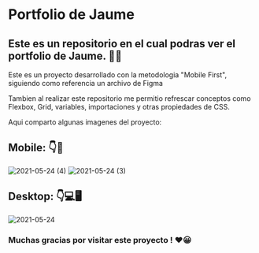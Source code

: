 # Portfolio de Jaume
## Este es un repositorio en el cual podras ver el portfolio de Jaume. 🧑🏻

Este es un proyecto desarrollado con la metodologia "Mobile First", siguiendo como referencia un archivo de Figma 

Tambien al realizar este repositorio me permitio refrescar conceptos como Flexbox, Grid, variables, importaciones y otras propiedades de CSS. 

Aqui comparto algunas imagenes del proyecto: 

## Mobile: 👇📱 

![2021-05-24 (4)](https://user-images.githubusercontent.com/46611601/119391950-6da3a900-bca5-11eb-8107-83540812f87a.png)
![2021-05-24 (3)](https://user-images.githubusercontent.com/46611601/119391949-6c727c00-bca5-11eb-91fc-fdde6a2bda2d.png)

## Desktop: 👇💻🖥
![2021-05-24](https://user-images.githubusercontent.com/46611601/119391715-13a2e380-bca5-11eb-9afc-c0fefda97646.png)

### Muchas gracias por visitar este proyecto ! ❤😀
